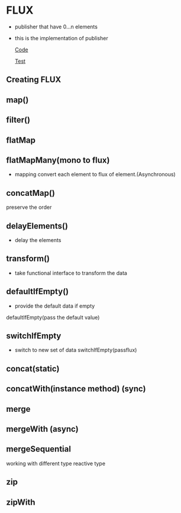# FLUX

- publisher that have 0...n elements
- this is the implementation of publisher
 

  [Code](./../../java/com/home/reactive/learning/flux/FluxLearnService.java)
 

  [Test](./../../../test/java/com/home/reactive/learning/flux/TestFluxLearning.java)

## Creating FLUX


## map()

## filter()

## flatMap

## flatMapMany(mono to flux)
- mapping convert each element to flux of element.(Asynchronous)

## concatMap()
preserve the order

## delayElements()
- delay the elements

## transform()
- take functional interface to transform the data

## defaultIfEmpty()
- provide the default data if empty

defaultIfEmpty(pass the default value)

## switchIfEmpty
- switch to new set of data switchIfEmpty(passflux)

## concat(static) 

## concatWith(instance method) (sync)

## merge

## mergeWith (async)

## mergeSequential

working with different type reactive type

## zip

## zipWith

